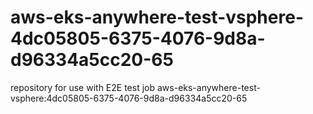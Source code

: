 # aws-eks-anywhere-test-vsphere-4dc05805-6375-4076-9d8a-d96334a5cc20-65
repository for use with E2E test job aws-eks-anywhere-test-vsphere:4dc05805-6375-4076-9d8a-d96334a5cc20-65
